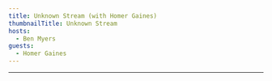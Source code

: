 ```yaml
---
title: Unknown Stream (with Homer Gaines)
thumbnailTitle: Unknown Stream
hosts:
  - Ben Myers
guests:
  - Homer Gaines
---
```


---